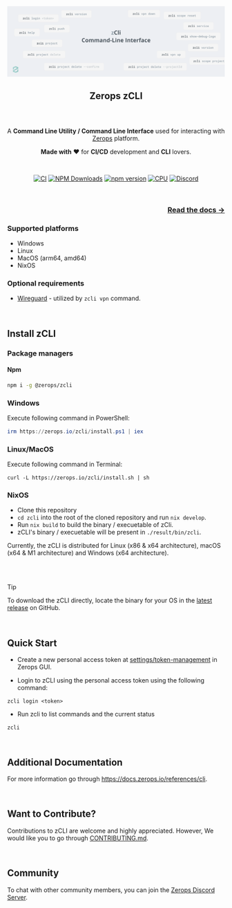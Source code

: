 ![Zerops](https://github.com/zeropsio/recipe-shared-assets/blob/main/covers/svg/cover-zcli.svg)

<h2 align="center">
   Zerops zCLI
  <br/>
  <br/>
</h2>

<p align="center">
  <br/>
   A <b>Command Line Utility / Command Line Interface</b> used for interacting with <a href="https://zerops.io/" target="_blank">Zerops</a> platform.
  <br/>
</p>

<p align="center">
<b>Made with</b> ❤️ for <b>CI/CD</b> development and <b>CLI</b> lovers.
<br/>
</p>

<br />

<div align="center">

[![CI](https://img.shields.io/github/actions/workflow/status/zeropsio/zcli/main.yml?labelColor=EDEFF3&color=8F9DA8)](https://github.com/zeropsio/zcli/actions/workflows/ci.yml)
[![NPM Downloads](https://img.shields.io/npm/d18m/%40zerops%2Fzcli?labelColor=EDEFF3&color=8F9DA8)](https://www.npmjs.com/package/@zerops/zcli)
[![npm version](https://img.shields.io/badge/dynamic/json?color=8F9DA8&labelColor=EDEFF3&label=@zerops/zcli&query=version&url=https%3A%2F%2Fbadge.fury.io%2Fjs%2F@zerops%252Fzcli.json)](https://badge.fury.io/js/@zerops%2Fzcli)
[![CPU](https://img.shields.io/badge/CPU-x86%2C%20x64%2C%20ARM%2C%20ARM64-8F9DA8?labelColor=EDEFF3)](https://docs.abblix.com/docs/technical-requirements)
[![Discord](https://img.shields.io/discord/735781031147208777?labelColor=EDEFF3&color=8F9DA8)](https://discord.gg/xxzmJSDKPT)

</div>

<br/>

<h3 align="end">
<a href="https://docs.zerops.io/" target="_blank">Read the docs →</a>
<br/>
</h3>

### Supported platforms

- Windows
- Linux
- MacOS (arm64, amd64)
- NixOS

### Optional requirements

- [Wireguard](https://www.wireguard.com/install/) - utilized by `zcli vpn` command.


<br/>


## Install zCLI

### Package managers

#### Npm

```sh
npm i -g @zerops/zcli
```

### Windows

Execute following command in PowerShell:

```powershell
irm https://zerops.io/zcli/install.ps1 | iex
```

### Linux/MacOS

Execute following command in Terminal:

```shell
curl -L https://zerops.io/zcli/install.sh | sh
```

### NixOS

- Clone this repository
- `cd zcli` into the root of the cloned repository and run `nix develop`.
- Run `nix build` to build the binary / execuetable of zCli.
- zCLI's binary / execuetable will be present in `./result/bin/zcli`.

Currently, the zCLI is distributed for Linux (x86 & x64 architecture), macOS (x64 & M1 architecture) and Windows (x64 architecture).



<br/>

<br/>


> [!TIP]
> To download the zCLI directly, locate the binary for your OS in the [latest release](https://github.com/zeropsio/zcli/releases/latest/) on GitHub.


<br/>


## Quick Start

- Create a new personal access token at [settings/token-management](http://app.zerops.io/settings/token-management) in Zerops GUI.

- Login to zCLI using the personal access token using the following command:

```Shell
zcli login <token>
```

- Run zcli to list commands and the current status

```Shell
zcli
```


<br/>



## Additional Documentation

For more information go through https://docs.zerops.io/references/cli.


<br/>


## Want to Contribute?

Contributions to zCLI are welcome and highly appreciated. However, We would like you to go through [CONTRIBUTING.md](https://github.com/zeropsio/zcli/blob/main/CONTRIBUTING.md).


<br/>

## Community

To chat with other community members, you can join the [Zerops Discord Server](https://discord.gg/xxzmJSDKPT).
